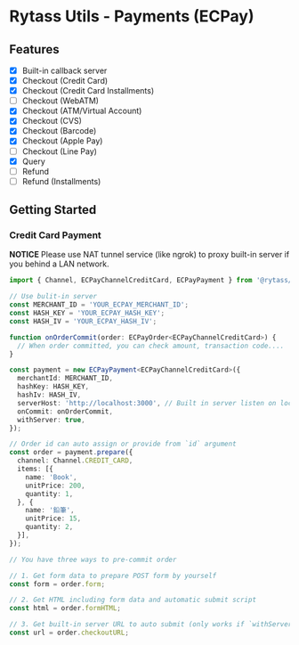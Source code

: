# Rytass Utils - Payments (ECPay)

## Features

- [x] Built-in callback server
- [x] Checkout (Credit Card)
- [x] Checkout (Credit Card Installments)
- [ ] Checkout (WebATM)
- [x] Checkout (ATM/Virtual Account)
- [x] Checkout (CVS)
- [x] Checkout (Barcode)
- [x] Checkout (Apple Pay)
- [ ] Checkout (Line Pay)
- [x] Query
- [ ] Refund
- [ ] Refund (Installments)

## Getting Started

### Credit Card Payment

**NOTICE** Please use NAT tunnel service (like ngrok) to proxy built-in server if you behind a LAN network.

```typescript
import { Channel, ECPayChannelCreditCard, ECPayPayment } from '@rytass/payments-adapter-ecpay';

// Use bulit-in server
const MERCHANT_ID = 'YOUR_ECPAY_MERCHANT_ID';
const HASH_KEY = 'YOUR_ECPAY_HASH_KEY';
const HASH_IV = 'YOUR_ECPAY_HASH_IV';

function onOrderCommit(order: ECPayOrder<ECPayChannelCreditCard>) {
  // When order committed, you can check amount, transaction code....
}

const payment = new ECPayPayment<ECPayChannelCreditCard>({
  merchantId: MERCHANT_ID,
  hashKey: HASH_KEY,
  hashIv: HASH_IV,
  serverHost: 'http://localhost:3000', // Built in server listen on localhost:3000 or ngrok url
  onCommit: onOrderCommit,
  withServer: true,
});

// Order id can auto assign or provide from `id` argument
const order = payment.prepare({
  channel: Channel.CREDIT_CARD,
  items: [{
    name: 'Book',
    unitPrice: 200,
    quantity: 1,
  }, {
    name: '鉛筆',
    unitPrice: 15,
    quantity: 2,
  }],
});

// You have three ways to pre-commit order

// 1. Get form data to prepare POST form by yourself
const form = order.form;

// 2. Get HTML including form data and automatic submit script
const html = order.formHTML;

// 3. Get built-in server URL to auto submit (only works if `withServer` is set)
const url = order.checkoutURL;
```
